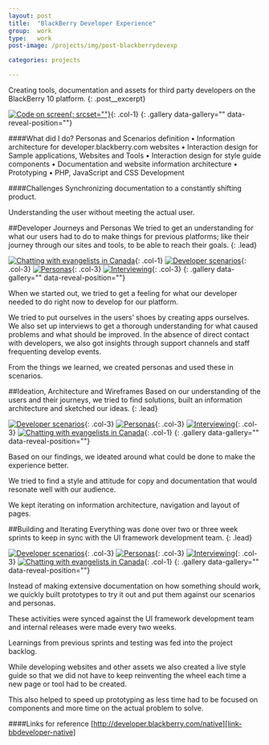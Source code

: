 ```yaml
---
layout: post
title:  "BlackBerry Developer Experience"
group:	work
type: 	work
post-image: /projects/img/post-blackberrydevexp

categories: projects

---
```

Creating tools, documentation and assets for third party developers on the BlackBerry 10 platform.
{: .post__excerpt}

[![Code on screen](/projects/img/post-blackberrydevexp-lg.jpg){: srcset=""}](/projects/img/post-blackberrydevexp-lg@2x.jpg){: .col-1}
{: .gallery data-gallery="" data-reveal-position=""}

####What did I do?
Personas and Scenarios definition • Information architecture for developer.blackberry.com websites • Interaction design for Sample applications, Websites and Tools • Interaction design for style guide components • Documentation and website information architecture • Prototyping • PHP, JavaScript and CSS Development

####Challenges
Synchronizing documentation to a constantly shifting product.

Understanding the user without meeting the actual user.


##Developer Journeys and Personas
We tried to get an understanding for what our users had to do to make things for previous platforms; like their journey through our sites and tools, to be able to reach their goals.
{: .lead}

[![Chatting with evangelists in Canada](/projects/img/post-blackberrydevexp-img1.1-lg.jpg)](/projects/img/post-blackberrydevexp-img1.1-lg@2x.jpg){: .col-1}
[![Developer scenarios](/projects/img/post-blackberrydevexp-img1.2-lg.jpg)](/projects/img/post-blackberrydevexp-img1.2-lg@2x.jpg){: .col-3}
[![Personas](/projects/img/post-blackberrydevexp-img1.3-lg.jpg)](/projects/img/post-blackberrydevexp-img1.3-lg@2x.jpg){: .col-3}
[![Interviewing](/projects/img/post-blackberrydevexp-img1.4-lg.jpg)](/projects/img/post-blackberrydevexp-img1.4-lg@2x.jpg){: .col-3}
{: .gallery data-gallery="" data-reveal-position=""}

When we started out, we tried to get a feeling for what our developer needed to do right now to develop for our platform.

We tried to put ourselves in the users’ shoes by creating apps ourselves. We also set up interviews to get a thorough understanding for what caused problems and what should be improved. In the absence of direct contact with developers, we also got insights through support channels and staff frequenting develop events.

From the things we learned, we created personas and used these in scenarios.


##Ideation, Architecture and Wireframes
Based on our understanding of the users and their journeys, we tried to find solutions, built an information architecture and sketched our ideas.
{: .lead}

[![Developer scenarios](/projects/img/post-blackberrydevexp-img2.2-lg.jpg)](/projects/img/post-blackberrydevexp-img1.2-lg@2x.jpg){: .col-3}
[![Personas](/projects/img/post-blackberrydevexp-img2.3-lg.jpg)](/projects/img/post-blackberrydevexp-img1.3-lg@2x.jpg){: .col-3}
[![Interviewing](/projects/img/post-blackberrydevexp-img2.4-lg.jpg)](/projects/img/post-blackberrydevexp-img1.4-lg@2x.jpg){: .col-3}
[![Chatting with evangelists in Canada](/projects/img/post-blackberrydevexp-img2.1-lg.jpg)](/projects/img/post-blackberrydevexp-img1.1-lg@2x.jpg){: .col-1}
{: .gallery data-gallery="" data-reveal-position=""}

Based on our findings, we ideated around what could be done to make the experience better.

We tried to find a style and attitude for copy and documentation that would resonate well with our audience.

We kept iterating on information architecture, navigation and layout of pages.


##Building and Iterating
Everything was done over two or three week sprints to keep in sync with the UI framework development team.
{: .lead}

[![Developer scenarios](/projects/img/post-blackberrydevexp-img3.2-lg.jpg)](/projects/img/post-blackberrydevexp-img3.2-lg@2x.jpg){: .col-3}
[![Personas](/projects/img/post-blackberrydevexp-img3.3-lg.jpg)](/projects/img/post-blackberrydevexp-img3.3-lg@2x.jpg){: .col-3}
[![Interviewing](/projects/img/post-blackberrydevexp-img3.4-lg.jpg)](/projects/img/post-blackberrydevexp-img3.4-lg@2x.jpg){: .col-3}
[![Chatting with evangelists in Canada](/projects/img/post-blackberrydevexp-img3.1-lg.jpg)](/projects/img/post-blackberrydevexp-img3.1-lg@2x.jpg){: .col-1}
{: .gallery data-gallery="" data-reveal-position=""}

Instead of making extensive documentation on how something should work, we quickly built prototypes to try it out and put them against our scenarios and personas.

These activities were synced against the UI framework development team and internal releases were made every two weeks. 

Learnings from previous sprints and testing was fed into the project backlog.

While developing websites and other assets we also created a live style guide so that we did not have to keep reinventing the wheel each time a new page or tool had to be created.

This also helped to speed up prototyping as less time had to be focused on components and more time on the actual problem to solve.


####Links for reference
[http://developer.blackberry.com/native][link-bbdeveloper-native]

[link-bbdeveloper-native]: http://developer.blackberry.com/native

